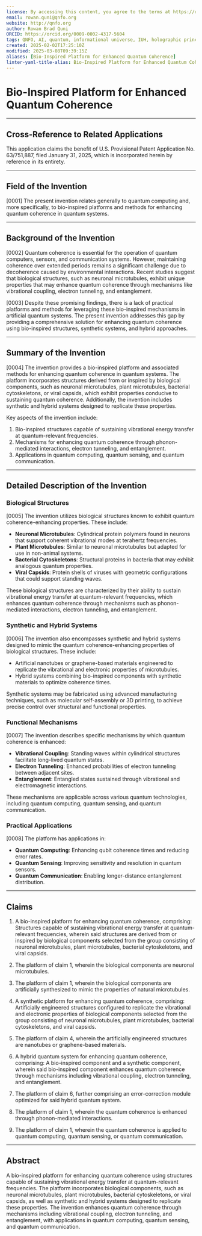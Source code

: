 ```yaml
---
license: By accessing this content, you agree to the terms at https://qnfo.org/LICENSE
email: rowan.quni@qnfo.org
website: http://qnfo.org
author: Rowan Brad Quni
ORCID: https://orcid.org/0009-0002-4317-5604
tags: QNFO, AI, quantum, informational universe, IUH, holographic principle
created: 2025-02-02T17:25:10Z
modified: 2025-03-08T09:39:15Z
aliases: [Bio-Inspired Platform for Enhanced Quantum Coherence]
linter-yaml-title-alias: Bio-Inspired Platform for Enhanced Quantum Coherence
---
```


# Bio-Inspired Platform for Enhanced Quantum Coherence

---

## Cross-Reference to Related Applications

This application claims the benefit of U.S. Provisional Patent Application No. 63/751,887, filed January 31, 2025, which is incorporated herein by reference in its entirety.

---

## Field of the Invention

[0001] The present invention relates generally to quantum computing and, more specifically, to bio-inspired platforms and methods for enhancing quantum coherence in quantum systems.

---

## Background of the Invention

[0002] Quantum coherence is essential for the operation of quantum computers, sensors, and communication systems. However, maintaining coherence over extended periods remains a significant challenge due to decoherence caused by environmental interactions. Recent studies suggest that biological structures, such as neuronal microtubules, exhibit unique properties that may enhance quantum coherence through mechanisms like vibrational coupling, electron tunneling, and entanglement.

[0003] Despite these promising findings, there is a lack of practical platforms and methods for leveraging these bio-inspired mechanisms in artificial quantum systems. The present invention addresses this gap by providing a comprehensive solution for enhancing quantum coherence using bio-inspired structures, synthetic systems, and hybrid approaches.

---

## Summary of the Invention

[0004] The invention provides a bio-inspired platform and associated methods for enhancing quantum coherence in quantum systems. The platform incorporates structures derived from or inspired by biological components, such as neuronal microtubules, plant microtubules, bacterial cytoskeletons, or viral capsids, which exhibit properties conducive to sustaining quantum coherence. Additionally, the invention includes synthetic and hybrid systems designed to replicate these properties.

Key aspects of the invention include:
1. Bio-inspired structures capable of sustaining vibrational energy transfer at quantum-relevant frequencies.
2. Mechanisms for enhancing quantum coherence through phonon-mediated interactions, electron tunneling, and entanglement.
3. Applications in quantum computing, quantum sensing, and quantum communication.

---

## Detailed Description of the Invention

### Biological Structures

[0005] The invention utilizes biological structures known to exhibit quantum coherence-enhancing properties. These include:
- **Neuronal Microtubules**: Cylindrical protein polymers found in neurons that support coherent vibrational modes at terahertz frequencies.
- **Plant Microtubules**: Similar to neuronal microtubules but adapted for use in non-animal systems.
- **Bacterial Cytoskeletons**: Structural proteins in bacteria that may exhibit analogous quantum properties.
- **Viral Capsids**: Protein shells of viruses with geometric configurations that could support standing waves.

These biological structures are characterized by their ability to sustain vibrational energy transfer at quantum-relevant frequencies, which enhances quantum coherence through mechanisms such as phonon-mediated interactions, electron tunneling, and entanglement.

### Synthetic and Hybrid Systems

[0006] The invention also encompasses synthetic and hybrid systems designed to mimic the quantum coherence-enhancing properties of biological structures. These include:
- Artificial nanotubes or graphene-based materials engineered to replicate the vibrational and electronic properties of microtubules.
- Hybrid systems combining bio-inspired components with synthetic materials to optimize coherence times.

Synthetic systems may be fabricated using advanced manufacturing techniques, such as molecular self-assembly or 3D printing, to achieve precise control over structural and functional properties.

### Functional Mechanisms

[0007] The invention describes specific mechanisms by which quantum coherence is enhanced:
- **Vibrational Coupling**: Standing waves within cylindrical structures facilitate long-lived quantum states.
- **Electron Tunneling**: Enhanced probabilities of electron tunneling between adjacent sites.
- **Entanglement**: Entangled states sustained through vibrational and electromagnetic interactions.

These mechanisms are applicable across various quantum technologies, including quantum computing, quantum sensing, and quantum communication.

### Practical Applications

[0008] The platform has applications in:
- **Quantum Computing**: Enhancing qubit coherence times and reducing error rates.
- **Quantum Sensing**: Improving sensitivity and resolution in quantum sensors.
- **Quantum Communication**: Enabling longer-distance entanglement distribution.

---

## Claims

1. A bio-inspired platform for enhancing quantum coherence, comprising:
   Structures capable of sustaining vibrational energy transfer at quantum-relevant frequencies, wherein said structures are derived from or inspired by biological components selected from the group consisting of neuronal microtubules, plant microtubules, bacterial cytoskeletons, and viral capsids.

2. The platform of claim 1, wherein the biological components are neuronal microtubules.
3. The platform of claim 1, wherein the biological components are artificially synthesized to mimic the properties of natural microtubules.
4. A synthetic platform for enhancing quantum coherence, comprising:
   Artificially engineered structures configured to replicate the vibrational and electronic properties of biological components selected from the group consisting of neuronal microtubules, plant microtubules, bacterial cytoskeletons, and viral capsids.

5. The platform of claim 4, wherein the artificially engineered structures are nanotubes or graphene-based materials.
6. A hybrid quantum system for enhancing quantum coherence, comprising:
   A bio-inspired component and a synthetic component, wherein said bio-inspired component enhances quantum coherence through mechanisms including vibrational coupling, electron tunneling, and entanglement.

7. The platform of claim 6, further comprising an error-correction module optimized for said hybrid quantum system.
8. The platform of claim 1, wherein the quantum coherence is enhanced through phonon-mediated interactions.
9. The platform of claim 1, wherein the quantum coherence is applied to quantum computing, quantum sensing, or quantum communication.

---

## Abstract

A bio-inspired platform for enhancing quantum coherence using structures capable of sustaining vibrational energy transfer at quantum-relevant frequencies. The platform incorporates biological components, such as neuronal microtubules, plant microtubules, bacterial cytoskeletons, or viral capsids, as well as synthetic and hybrid systems designed to replicate these properties. The invention enhances quantum coherence through mechanisms including vibrational coupling, electron tunneling, and entanglement, with applications in quantum computing, quantum sensing, and quantum communication.

